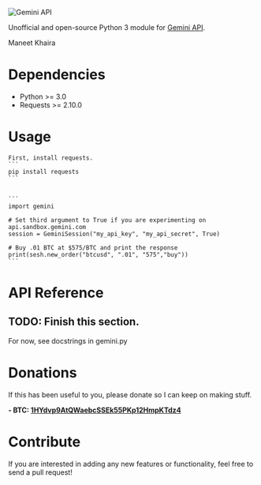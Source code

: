 ![Gemini API](https://docs.gemini.com)

Unofficial and open-source Python 3 module for [Gemini API](https://gemini.com/).

Maneet Khaira

Dependencies
========
- Python >= 3.0
- Requests >= 2.10.0

Usage
========
    
    First, install requests.
    ```
    pip install requests
    ```


    ```
    import gemini

    # Set third argument to True if you are experimenting on api.sandbox.gemini.com
    session = GeminiSession("my_api_key", "my_api_secret", True)

    # Buy .01 BTC at $575/BTC and print the response
    print(sesh.new_order("btcusd", ".01", "575","buy"))
    ```

API Reference
========

## TODO: Finish this section. 

For now, see docstrings in gemini.py

Donations
========

If this has been useful to you, please donate so I can keep on making stuff.

**- BTC: [1HYdvp9AtQWaebcSSEk55PKp12HmpKTdz4](http://puu.sh/pihQ2/af88def653.png)**

Contribute
========

If you are interested in adding any new features or functionality, feel free to send a pull request!